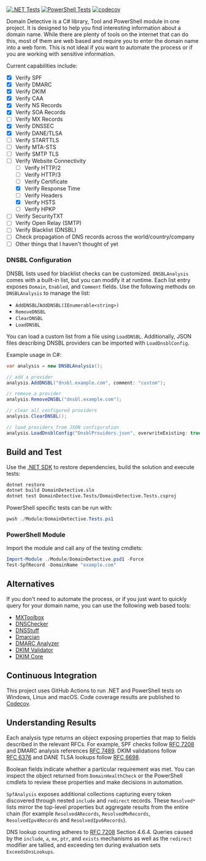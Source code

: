 [![.NET Tests](https://github.com/EvotecIT/DomainDetective/actions/workflows/dotnet-tests.yml/badge.svg)](https://github.com/EvotecIT/DomainDetective/actions/workflows/dotnet-tests.yml)
[![PowerShell Tests](https://github.com/EvotecIT/DomainDetective/actions/workflows/powershell-tests.yml/badge.svg)](https://github.com/EvotecIT/DomainDetective/actions/workflows/powershell-tests.yml)
[![codecov](https://codecov.io/gh/EvotecIT/DomainDetective/branch/master/graph/badge.svg)](https://codecov.io/gh/EvotecIT/DomainDetective)

Domain Detective is a C# library, Tool and PowerShell module in one project. It is designed to help you find interesting information about a domain name.
While there are plenty of tools on the internet that can do this, most of them are web based and require you to enter the domain name into a web form.
This is not ideal if you want to automate the process or if you are working with sensitive information.

Current capabilities include:
- [x] Verify SPF
- [x] Verify DMARC
- [x] Verify DKIM
- [x] Verify CAA
- [x] Verify NS Records
- [x] Verify SOA Records
- [ ] Verify MX Records
- [x] Verify DNSSEC
- [x] Verify DANE/TLSA
- [ ] Verify STARTTLS
- [ ] Verify MTA-STS
- [ ] Verify SMTP TLS
- [ ] Verify Website Connectivity
  - [ ] Verify HTTP/2
  - [ ] Verify HTTP/3
  - [ ] Verify Certificate
  - [x] Verify Response Time
  - [ ] Verify Headers
  - [x] Verify HSTS
  - [ ] Verify HPKP
- [ ] Verify SecurityTXT
- [ ] Verify Open Relay (SMTP)
- [ ] Verify Blacklist (DNSBL)
- [ ] Check propagation of DNS records across the world/country/company
- [ ] Other things that I haven't thought of yet

### DNSBL Configuration
DNSBL lists used for blacklist checks can be customized. `DNSBLAnalysis` comes with a built-in list, but you can modify it at runtime. Each list entry exposes `Domain`, `Enabled`, and `Comment` fields. Use the following methods on `DNSBLAnalysis` to manage the list:

- `AddDNSBL`/`AddDNSBL(IEnumerable<string>)`
- `RemoveDNSBL`
- `ClearDNSBL`
- `LoadDNSBL`

You can load a custom list from a file using `LoadDNSBL`. Additionally, JSON files describing DNSBL providers can be imported with `LoadDnsblConfig`.

Example usage in C#:

```csharp
var analysis = new DNSBLAnalysis();

// add a provider
analysis.AddDNSBL("dnsbl.example.com", comment: "custom");

// remove a provider
analysis.RemoveDNSBL("dnsbl.example.com");

// clear all configured providers
analysis.ClearDNSBL();

// load providers from JSON configuration
analysis.LoadDnsblConfig("DnsblProviders.json", overwriteExisting: true);
```


## Build and Test

Use the [.NET SDK](https://dotnet.microsoft.com/) to restore dependencies, build the solution and execute tests:

```bash
dotnet restore
dotnet build DomainDetective.sln
dotnet test DomainDetective.Tests/DomainDetective.Tests.csproj
```

PowerShell specific tests can be run with:

```powershell
pwsh ./Module/DomainDetective.Tests.ps1
```

### PowerShell Module

Import the module and call any of the testing cmdlets:

```powershell
Import-Module ./Module/DomainDetective.psd1 -Force
Test-SpfRecord -DomainName "example.com"
```

## Alternatives
If you don't need to automate the process, or if you just want to quickly query for your domain name, you can use the following web based tools:

- [MXToolbox](https://mxtoolbox.com/)
- [DNSChecker](https://dnschecker.org/)
- [DNSStuff](https://www.dnsstuff.com/)
- [Dmarcian](https://dmarcian.com/)
- [DMARC Analyzer](https://www.dmarcanalyzer.com/)
- [DKIM Validator](https://dkimvalidator.com/)
- [DKIM Core](https://www.dkimcore.org/tools/)

## Continuous Integration

This project uses GitHub Actions to run .NET and PowerShell tests on Windows, Linux and macOS.
Code coverage results are published to [Codecov](https://codecov.io/gh/your-user/DomainDetective).

## Understanding Results

Each analysis type returns an object exposing properties that map to fields described in the relevant RFCs. For example, SPF checks follow [RFC&nbsp;7208](https://datatracker.ietf.org/doc/html/rfc7208) and DMARC analysis references [RFC&nbsp;7489](https://datatracker.ietf.org/doc/html/rfc7489). DKIM validations follow [RFC&nbsp;6376](https://datatracker.ietf.org/doc/html/rfc6376) and DANE TLSA lookups follow [RFC&nbsp;6698](https://datatracker.ietf.org/doc/html/rfc6698).

Boolean fields indicate whether a particular requirement was met. You can inspect the object returned from `DomainHealthCheck` or the PowerShell cmdlets to review these properties and make decisions in automation.

`SpfAnalysis` exposes additional collections capturing every token discovered through nested `include` and `redirect` records. These `Resolved*` lists mirror the top-level properties but aggregate results from the entire chain (for example `ResolvedARecords`, `ResolvedMxRecords`, `ResolvedIpv4Records` and `ResolvedIpv6Records`).

DNS lookup counting adheres to [RFC&nbsp;7208](https://datatracker.ietf.org/doc/html/rfc7208) Section&nbsp;4.6.4. Queries caused by the `include`, `a`, `mx`, `ptr`, and `exists` mechanisms as well as the `redirect` modifier are tallied, and exceeding ten during evaluation sets `ExceedsDnsLookups`.
